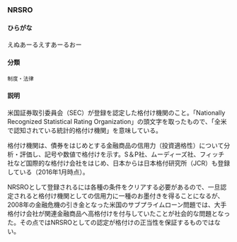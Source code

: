 <div style="display:none;">

## [あ行](securities-terms?id=あ行)
## [か行](securities-terms?id=か行)
## [さ行](securities-terms?id=さ行)
## [た行](securities-terms?id=た行)
## [な行](securities-terms?id=な行)
## [は行](securities-terms?id=は行)
## [ま行](securities-terms?id=ま行)
## [や行](securities-terms?id=や行)
## [ら行](securities-terms?id=ら行)
## [わ行](securities-terms?id=わ行)
## [英数字・記号](securities-terms?id=英数字・記号)

</div>

### NRSRO

#### ひらがな

えぬあーるえすあーるおー

#### 分類

`制度・法律`

#### 説明

米国証券取引委員会（SEC）が登録を認定した格付け機関のこと。「Nationally Recognized Statistical Rating Organization」の頭文字を取ったもので、「全米で認知されている統計的格付け機関」を意味している。
 
格付け機関は、債券をはじめとする金融商品の信用力（投資適格性）について分析・評価し、記号や数値で格付けを示す。S＆P社、ムーディーズ社、フィッチ社など国際的な格付け会社をはじめ、日本からは日本格付研究所（JCR）も登録している（2016年1月時点）。 
 
NRSROとして登録されるには各種の条件をクリアする必要があるので、一旦認定されると格付け機関としての信用力に一種のお墨付きを得ることになるが、2008年の金融危機の引き金となった米国のサブプライムローン問題では、大手格付け会社が関連金融商品へ高格付けを付与していたことが社会的な問題となった。その点ではNRSROとしての認定が格付けの正当性を保証するものではない。

